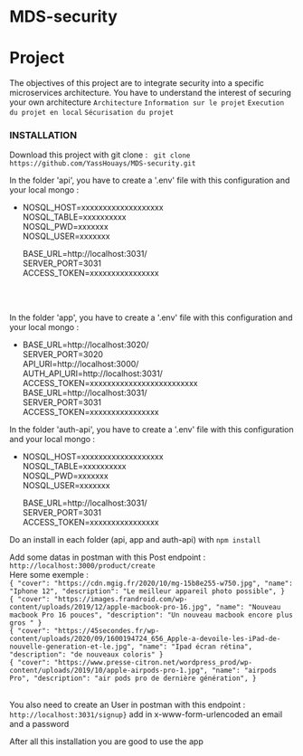 # MDS-security
<!-- https://www.digitalocean.com/community/tutorials/api-authentication-with-json-web-tokensjwt-and-passport -->
# Project 
The objectives of this project are to integrate security into a specific microservices architecture. You have to understand the interest of securing your own architecture
```Architecture```
```Information sur le projet```
```Execution du projet en local```
```Sécurisation du projet```


### INSTALLATION
Download this project with git clone : ``` git clone https://github.com/YassHouays/MDS-security.git``` </Br>

In the folder 'api', you have to create a '.env' file with this configuration and your local mongo : 
  - NOSQL_HOST=xxxxxxxxxxxxxxxxxxx </br>
    NOSQL_TABLE=xxxxxxxxxx</br>
    NOSQL_PWD=xxxxxxx</br>
    NOSQL_USER=xxxxxxx</br>

    BASE_URL=http://localhost:3031/</br>
    SERVER_PORT=3031</br>
    ACCESS_TOKEN=xxxxxxxxxxxxxxxx
    
    </br></br>
    
In the folder 'app', you have to create a '.env' file with this configuration and your local mongo : 
  - BASE_URL=http://localhost:3020/ </br>
    SERVER_PORT=3020</br>
    API_URI=http://localhost:3000/</br>
    AUTH_API_URI=http://localhost:3031/</br>
    ACCESS_TOKEN=xxxxxxxxxxxxxxxxxxxxxxxxx</br>
    BASE_URL=http://localhost:3031/</br>
    SERVER_PORT=3031</br>
    ACCESS_TOKEN=xxxxxxxxxxxxxxxx
 
In the folder 'auth-api', you have to create a '.env' file with this configuration and your local mongo : 
  - NOSQL_HOST=xxxxxxxxxxxxxxxxxxx </br>
    NOSQL_TABLE=xxxxxxxxxx</br>
    NOSQL_PWD=xxxxxxx</br>
    NOSQL_USER=xxxxxxx</br>
    
    BASE_URL=http://localhost:3031/</br>
    SERVER_PORT=3031</br>
    ACCESS_TOKEN=xxxxxxxxxxxxxxxx
    
Do an install in each folder (api, app and auth-api) with ```npm install```

Add some datas in postman with this Post endpoint : ```http://localhost:3000/product/create``` </br>
Here some exemple : </br>
    ```{
        "cover": "https://cdn.mgig.fr/2020/10/mg-15b8e255-w750.jpg",
        "name": "Iphone 12",
        "description": "Le meilleur appareil photo possible",
    }```
    </br>
    ```{
        "cover": "https://images.frandroid.com/wp-content/uploads/2019/12/apple-macbook-pro-16.jpg",
        "name": "Nouveau macbook Pro 16 pouces",
        "description": "Un nouveau macbook encore plus gros "
    }```
    </br>
    ```{
        "cover": "https://45secondes.fr/wp-content/uploads/2020/09/1600194724_656_Apple-a-devoile-les-iPad-de-nouvelle-generation-et-le.jpg",
        "name": "Ipad écran rétina",
        "description": "de nouveaux coloris"
    }```
    </br>
    ```{
     "cover": "https://www.presse-citron.net/wordpress_prod/wp-content/uploads/2019/10/apple-airpods-pro-1.jpg",
        "name": "airpods Pro",
        "description": "air pods pro de dernière génération",
    }```
 </br>
 </br>
 
 You also need to create an User in postman with this endpoint : ```http://localhost:3031/signup}``` add in x-www-form-urlencoded
 an email and a password
 
 After all this installation you are good to use the app 


